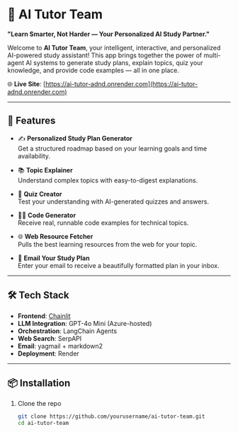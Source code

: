# 🤖 AI Tutor Team

**"Learn Smarter, Not Harder — Your Personalized AI Study Partner."**

Welcome to **AI Tutor Team**, your intelligent, interactive, and personalized AI-powered study assistant! This app brings together the power of multi-agent AI systems to generate study plans, explain topics, quiz your knowledge, and provide code examples — all in one place.

🌐 **Live Site**: [https://ai-tutor-adnd.onrender.com](https://ai-tutor-adnd.onrender.com)

---

## 🚀 Features

- ✍️ **Personalized Study Plan Generator**  
  Get a structured roadmap based on your learning goals and time availability.

- 📚 **Topic Explainer**  
  Understand complex topics with easy-to-digest explanations.

- 🧠 **Quiz Creator**  
  Test your understanding with AI-generated quizzes and answers.

- 🧑‍💻 **Code Generator**  
  Receive real, runnable code examples for technical topics.

- 🌐 **Web Resource Fetcher**  
  Pulls the best learning resources from the web for your topic.

- 📧 **Email Your Study Plan**  
  Enter your email to receive a beautifully formatted plan in your inbox.

---

## 🛠️ Tech Stack

- **Frontend**: [Chainlit](https://www.chainlit.io/)
- **LLM Integration**: GPT-4o Mini (Azure-hosted)
- **Orchestration**: LangChain Agents
- **Web Search**: SerpAPI
- **Email**: yagmail + markdown2
- **Deployment**: Render

---

## 📦 Installation

1. Clone the repo  
   ```bash
   git clone https://github.com/yourusername/ai-tutor-team.git
   cd ai-tutor-team
